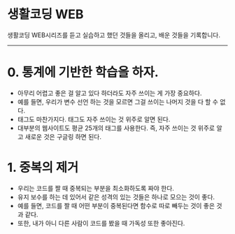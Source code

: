 # 생활코딩 WEB

생활코딩 WEB시리즈를 듣고 실습하고 했던 것들을 올리고, 배운 것들을 기록합니다.

----

# 0. 통계에 기반한 학습을 하자.
  - 아무리 어렵고 좋은 걸 알고 있다 하더라도 자주 쓰이는 게 가장 중요하다.
  - 예를 들면, 우리가 변수 선언 하는 것을 모르면 그걸 쓰이는 나머지 것을 다 할 수 없다.
  - 태그도 마찬가지다. 태그도 자주 쓰이는 것 위주로 알면 된다.
  - 대부분의 웹사이트도 평균 25개의 태그를 사용한다. 즉, 자주 쓰이는 것 위주로 알고 새로운 것은 구글링 하면 된다.

# 1. 중복의 제거
  - 우리는 코드를 짤 때 중복되는 부분을 최소화하도록 짜야 한다.
  - 유지 보수를 하는 데 있어서 같은 성격의 있는 것들은 하나로 모으는 것이 좋다.
  - 예를 들면, 코드를 짤 때 어떤 부분이 중복된다면 함수로 따로 빼두는 것이 좋은 것과 같다.
  - 또한, 내가 아니 다른 사람이 코드를 봤을 때 가독성 또한 좋아진다.
